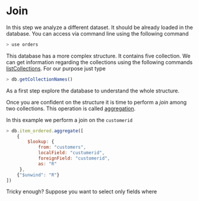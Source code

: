 # Join

In this step we analyze a different dataset. It should
be already loaded in the database. You can access
via command line using the following command
```javascript
> use orders
```
This database has a more complex structure.
It contains five collection. We can get information
regarding the collections using the following commands
[listCollections](https://docs.mongodb.com/manual/reference/command/listCollections/).
For our purpose just type
```javascript
> db.getCollectionNames()
```

As a first step explore the database to understand the
whole structure.

Once you are confident on the structure it is time
to perform a *join* among two collections. This operation
is called [aggregation](https://docs.mongodb.com/manual/reference/operator/aggregation/lookup/).

In this example we perform a join on the `customerid`
```javascript
> db.item_ordered.aggregate([
    {
        $lookup: {
            from: "customers",
            localField: "custumerid",
            foreignField: "customerid",
            as: "R"
     },
    {"$unwind": "R"}   
])
```

Tricky enough? 
Suppose you want to select only fields where